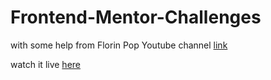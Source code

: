 # Frontend-Mentor-Challenges

with some help from Florin Pop Youtube channel [link](https://www.youtube.com/channel/UCeU-1X402kT-JlLdAitxSMA)

watch it live [here](https://amazing-kepler-f6d721.netlify.app/)
